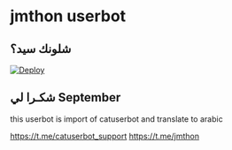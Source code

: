 # jmthon userbot

## شلونك سيد؟

[![Deploy](https://www.herokucdn.com/deploy/button.svg)](https://heroku.com/deploy?template=https://github.com/xnxxksmk/pack)

## شكـرا لي September 


this userbot is import of catuserbot and translate to arabic

https://t.me/catuserbot_support
https://t.me/jmthon
